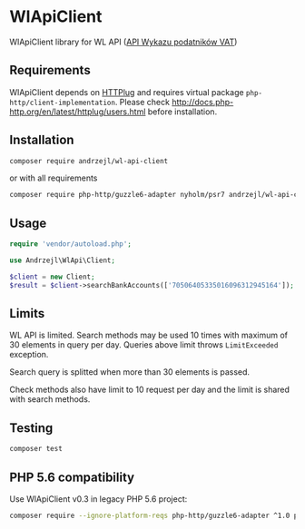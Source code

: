 WlApiClient
===========

WlApiClient library for WL API ([API Wykazu podatników VAT](https://www.gov.pl/web/kas/api-wykazu-podatnikow-vat))

## Requirements
WlApiClient depends on [HTTPlug](https://github.com/php-http/httplug) and requires virtual package `php-http/client-implementation`. Please check http://docs.php-http.org/en/latest/httplug/users.html before installation.

## Installation
```bash
composer require andrzejl/wl-api-client
```
or with all requirements
```bash
composer require php-http/guzzle6-adapter nyholm/psr7 andrzejl/wl-api-client
```

## Usage
```php
require 'vendor/autoload.php';

use Andrzejl\WlApi\Client;

$client = new Client;
$result = $client->searchBankAccounts(['70506405335016096312945164']);
```

## Limits
WL API is limited. Search methods may be used 10 times with maximum of 30 elements in query per day. Queries above limit throws `LimitExceeded` exception.

Search query is splitted when more than 30 elements is passed.

Check methods also have limit to 10 request per day and the limit is shared with search methods.

## Testing
```bash
composer test
```

## PHP 5.6 compatibility
Use WlApiClient v0.3 in legacy PHP 5.6 project:

```bash
composer require --ignore-platform-reqs php-http/guzzle6-adapter ^1.0 php-http/httplug ^1.0 php-http/message ^1.0 andrzejl/wl-api-client ^0.3
```
